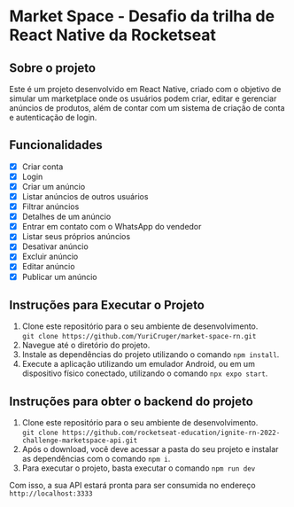 # Market Space - Desafio da trilha de React Native da Rocketseat

## Sobre o projeto

Este é um projeto desenvolvido em React Native, criado com o objetivo de simular um marketplace onde os usuários podem criar, editar e gerenciar anúncios de produtos, além de contar com um sistema de criação de conta e autenticação de login.

## Funcionalidades

- [x] Criar conta
- [x] Login
- [x] Criar um anúncio
- [x] Listar anúncios de outros usuários
- [x] Filtrar anúncios
- [x] Detalhes de um anúncio
- [x] Entrar em contato com o WhatsApp do vendedor
- [x] Listar seus próprios anúncios
- [x] Desativar anúncio
- [x] Excluir anúncio
- [x] Editar anúncio
- [x] Publicar um anúncio

## Instruções para Executar o Projeto

1. Clone este repositório para o seu ambiente de desenvolvimento.<br/>
``git clone https://github.com/YuriCruger/market-space-rn.git``
2. Navegue até o diretório do projeto.
3. Instale as dependências do projeto utilizando o comando `npm install`.
4. Execute a aplicação utilizando um emulador Android, ou em um dispositivo físico conectado, utilizando o comando `npx expo start`.

## Instruções para obter o backend do projeto

1. Clone este repositório para o seu ambiente de desenvolvimento.<br/>
 ```git clone https://github.com/rocketseat-education/ignite-rn-2022-challenge-marketspace-api.git```
2. Após o download, você deve acessar a pasta do seu projeto e instalar as dependências com o comando ``npm i``.
3. Para executar o projeto, basta executar o comando ``npm run dev``<br/>
   
Com isso, a sua API estará pronta para ser consumida no endereço ``http://localhost:3333``
